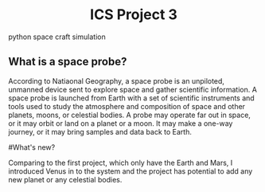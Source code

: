 <h1 align="center">ICS Project 3</h1>
python space craft simulation

## What is a space probe?

According to Natiaonal Geography, a space probe is an unpiloted, unmanned device sent to explore space and gather scientific information. A space probe is launched from Earth with a set of scientific instruments and tools used to study the atmosphere and composition of space and other planets, moons, or celestial bodies. A probe may operate far out in space, or it may orbit or land on a planet or a moon. It may make a one-way journey, or it may bring samples and data back to Earth. 

#What's new?

Comparing to the first project, which only have the Earth and Mars, I introduced Venus in to the system and the project has potential to add any new planet or any celestial bodies.

